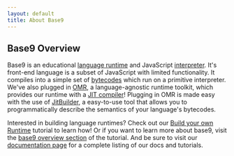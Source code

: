```yaml
---
layout: default
title: About Base9
---
```


## Base9 Overview

Base9 is an educational [language runtime] and JavaScript [interpreter]. It's front-end language is a subset of JavaScript with limited functionality. It compiles into a simple set of [bytecodes] which run on a primitive interpreter. We've also plugged in [OMR], a language-agnostic runtime toolkit, which provides our runtime with a [JIT compiler]! Plugging in OMR is made easy with the use of [JitBuilder], a easy-to-use tool that allows you to programmatically describe the semantics of your language's bytecodes.

[language runtime]: ./Dictionary.md#language-runtime
[bytecodes]: ./Dictionary.md#bytecode
[interpreter]: ./Dictionary.md#interpreter
[OMR]: https://www.eclipse.org/omr/
[JIT compiler]: ./Dictionary.md#jit-compiler
[JitBuilder]: https://developer.ibm.com/open/2016/07/19/jitbuilder-library-and-eclipse-omr-just-in-time-compilers-made-easy/

Interested in building language runtimes? Check out our [Build your own Runtime] tutorial to learn how! Or if you want to learn more about base9, visit the [base9 overview section] of the tutorial. And be sure to visit our [documentation page] for a complete listing of our docs and tutorials.

[Build your own Runtime]: ./BuildARuntime.md
[base9 overview section]: ./BuildARuntime.md#base9-overview
[documentation page]: ./Documentation.md
